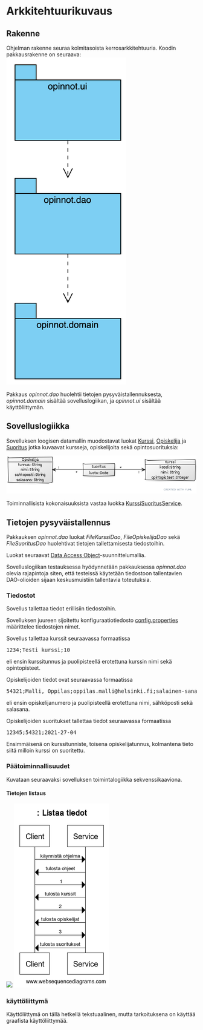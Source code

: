 # Arkkitehtuurikuvaus

## Rakenne

Ohjelman rakenne seuraa kolmitasoista kerrosarkkitehtuuria.
Koodin pakkausrakenne on seuraava:
<img src="https://raw.githubusercontent.com/Jasminmo/ot-harjoitustyo/master/dokumentaatio/kuvat/pakkaus.png">


Pakkaus _opinnot.dao_ huolehtii tietojen pysyväistallennuksesta,
_opinnot.domain_ sisältää sovelluslogiikan, ja
_opinnot.ui_ sisältää käyttöliittymän.


## Sovelluslogiikka

Sovelluksen loogisen datamallin muodostavat luokat [Kurssi](https://github.com/Jasminmo/ot-harjoitustyo/blob/master/Opinnot/src/main/java/org/otharjoitus/opinnot/domain/Kurssi.java),
[Opiskelija](https://github.com/Jasminmo/ot-harjoitustyo/blob/master/Opinnot/src/main/java/org/otharjoitus/opinnot/domain/Opiskelija.java) ja
[Suoritus](https://github.com/Jasminmo/ot-harjoitustyo/blob/master/Opinnot/src/main/java/org/otharjoitus/opinnot/domain/Suoritus.java) jotka kuvaavat kursseja, opiskelijoita sekä opintosuorituksia:

<img src="https://raw.githubusercontent.com/Jasminmo/ot-harjoitustyo/master/dokumentaatio/kuvat/luokkakaavio.png">

Toiminnallisista kokonaisuuksista vastaa luokka [KurssiSuoritusService](https://github.com/Jasminmo/ot-harjoitustyo/Opinnot/blob/master/src/main/java/org/otharjoitus/domain/KurssiSuoritusService.java).

## Tietojen pysyväistallennus

Pakkauksen _opinnot.dao_ luokat _FileKurssiDao_, _FileOpiskelijaDao_ sekä _FileSuoritusDao_ huolehtivat tietojen tallettamisesta tiedostoihin.

Luokat seuraavat [Data Access Object](https://en.wikipedia.org/wiki/Data_access_object)-suunnittelumallia.

Sovelluslogiikan testauksessa hyödynnetään pakkauksessa _opinnot.dao_ olevia rajapintoja siten,
että testeissä käytetään tiedostoon tallentavien
DAO-olioiden sijaan keskusmuistiin tallentavia toteutuksia.

### Tiedostot

Sovellus tallettaa tiedot erillisiin tiedostoihin.

Sovelluksen juureen sijoitettu konfiguraatiotiedosto [config.properties](https://github.com/Jasminmo/ot-harjoitustyo/blob/master/config.properties) määrittelee tiedostojen nimet.

Sovellus tallettaa kurssit seuraavassa formaatissa
<pre>
1234;Testi kurssi;10
</pre>
eli ensin kurssitunnus ja puolipisteellä erotettuna kurssin nimi sekä opintopisteet.

Opiskelijoiden tiedot ovat seuraavassa formaatissa
<pre>
54321;Malli, Oppilas;oppilas.malli@helsinki.fi;salainen-sana
</pre>
eli ensin opiskelijanumero ja puolipisteellä erotettuna nimi, sähköposti sekä salasana.

Opiskelijoiden suoritukset tallettaa tiedot seuraavassa formaatissa
<pre>
12345;54321;2021-27-04
</pre>
Ensimmäisenä on kurssitunniste, toisena opiskelijatunnus, kolmantena tieto siitä milloin kurssi on suoritettu.

### Päätoiminnallisuudet

Kuvataan seuraavaksi sovelluksen toimintalogiikka sekvenssikaaviona.

#### Tietojen listaus

<img src="https://raw.githubusercontent.com/Jasminmo/ot-harjoitustyo/master/dokumentaatio/kuvat/listaa-tiedot.png">

<img src="https://raw.githubusercontent.com/Jasminmo/ot-harjoitustyo/master/dokumentaatio/kuvat/tulosta-tiedot.png">

### käyttöliittymä

Käyttöliittymä on tällä hetkellä tekstuaalinen, mutta tarkoituksena on käyttää graafista käyttöliittymää.
